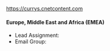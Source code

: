 
https://currys.cnetcontent.com

#### Europe, Middle East and Africa (EMEA)

- Lead Assignment: 
- Email Group: 
